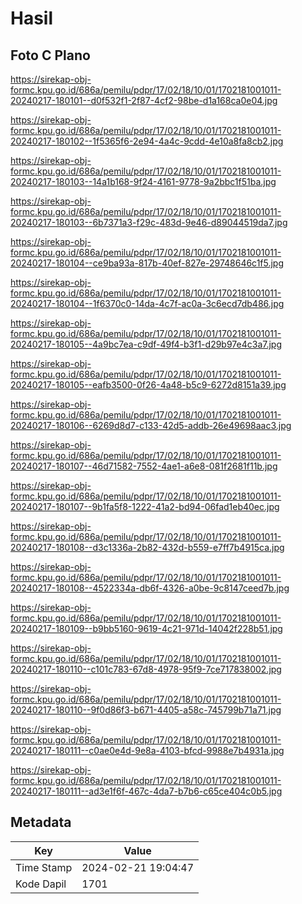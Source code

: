 # Hasil

## Foto C Plano

https://sirekap-obj-formc.kpu.go.id/686a/pemilu/pdpr/17/02/18/10/01/1702181001011-20240217-180101--d0f532f1-2f87-4cf2-98be-d1a168ca0e04.jpg

https://sirekap-obj-formc.kpu.go.id/686a/pemilu/pdpr/17/02/18/10/01/1702181001011-20240217-180102--1f5365f6-2e94-4a4c-9cdd-4e10a8fa8cb2.jpg

https://sirekap-obj-formc.kpu.go.id/686a/pemilu/pdpr/17/02/18/10/01/1702181001011-20240217-180103--14a1b168-9f24-4161-9778-9a2bbc1f51ba.jpg

https://sirekap-obj-formc.kpu.go.id/686a/pemilu/pdpr/17/02/18/10/01/1702181001011-20240217-180103--6b7371a3-f29c-483d-9e46-d89044519da7.jpg

https://sirekap-obj-formc.kpu.go.id/686a/pemilu/pdpr/17/02/18/10/01/1702181001011-20240217-180104--ce9ba93a-817b-40ef-827e-29748646c1f5.jpg

https://sirekap-obj-formc.kpu.go.id/686a/pemilu/pdpr/17/02/18/10/01/1702181001011-20240217-180104--1f6370c0-14da-4c7f-ac0a-3c6ecd7db486.jpg

https://sirekap-obj-formc.kpu.go.id/686a/pemilu/pdpr/17/02/18/10/01/1702181001011-20240217-180105--4a9bc7ea-c9df-49f4-b3f1-d29b97e4c3a7.jpg

https://sirekap-obj-formc.kpu.go.id/686a/pemilu/pdpr/17/02/18/10/01/1702181001011-20240217-180105--eafb3500-0f26-4a48-b5c9-6272d8151a39.jpg

https://sirekap-obj-formc.kpu.go.id/686a/pemilu/pdpr/17/02/18/10/01/1702181001011-20240217-180106--6269d8d7-c133-42d5-addb-26e49698aac3.jpg

https://sirekap-obj-formc.kpu.go.id/686a/pemilu/pdpr/17/02/18/10/01/1702181001011-20240217-180107--46d71582-7552-4ae1-a6e8-081f2681f11b.jpg

https://sirekap-obj-formc.kpu.go.id/686a/pemilu/pdpr/17/02/18/10/01/1702181001011-20240217-180107--9b1fa5f8-1222-41a2-bd94-06fad1eb40ec.jpg

https://sirekap-obj-formc.kpu.go.id/686a/pemilu/pdpr/17/02/18/10/01/1702181001011-20240217-180108--d3c1336a-2b82-432d-b559-e7ff7b4915ca.jpg

https://sirekap-obj-formc.kpu.go.id/686a/pemilu/pdpr/17/02/18/10/01/1702181001011-20240217-180108--4522334a-db6f-4326-a0be-9c8147ceed7b.jpg

https://sirekap-obj-formc.kpu.go.id/686a/pemilu/pdpr/17/02/18/10/01/1702181001011-20240217-180109--b9bb5160-9619-4c21-971d-14042f228b51.jpg

https://sirekap-obj-formc.kpu.go.id/686a/pemilu/pdpr/17/02/18/10/01/1702181001011-20240217-180110--c101c783-67d8-4978-95f9-7ce717838002.jpg

https://sirekap-obj-formc.kpu.go.id/686a/pemilu/pdpr/17/02/18/10/01/1702181001011-20240217-180110--9f0d86f3-b671-4405-a58c-745799b71a71.jpg

https://sirekap-obj-formc.kpu.go.id/686a/pemilu/pdpr/17/02/18/10/01/1702181001011-20240217-180111--c0ae0e4d-9e8a-4103-bfcd-9988e7b4931a.jpg

https://sirekap-obj-formc.kpu.go.id/686a/pemilu/pdpr/17/02/18/10/01/1702181001011-20240217-180111--ad3e1f6f-467c-4da7-b7b6-c65ce404c0b5.jpg


## Metadata

| Key        | Value               |
| ---------- | ------------------- |
| Time Stamp | 2024-02-21 19:04:47 |
| Kode Dapil | 1701                |



